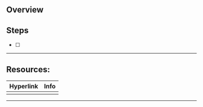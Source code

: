 ## Overview


## Steps

* [ ] 

***
## Resources:

| Hyperlink | Info |
| --------- | ---- |
|           |      |
***
